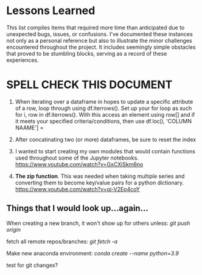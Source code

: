 # Lessons Learned
This list compiles items that required more time than anticipated due to unexpected bugs, issues, or confusions. I've documented these instances not only as a personal reference but also to illustrate the minor challenges encountered throughout the project. It includes seemingly simple obstacles that proved to be stumbling blocks, serving as a record of these experiences.

# SPELL CHECK THIS DOCUMENT

1. When iterating over a dataframe in hopes to update a specific attribute of a row, loop through using df.iterrows(). Set up your for loop as such for i, row in df.iterrows(). With this access an element using row[<COLUMN NAME>] and if it meets your specified criteria/conditions, then use df.loc[i, 'COLUMN NAAME'] = <NEW ELEMENT NAME>

2. After concatinating two (or more) dataframes, be sure to reset the index

3. I wanted to start creating my own modules that would contain functions used throughout some of the Jupyter notebooks. https://www.youtube.com/watch?v=GxCXiSkm6no

4. **The zip function**. This was needed when taking multiple series and converting them to become key/value pairs for a python dictionary. https://www.youtube.com/watch?v=qj-V2Ep4coY

## Things that I would look up...again...

When creating a new branch, it won't show up for others unless:
*git push origin <new-branch-name>*

fetch all remote repos/branches:
*git fetch -a*

Make new anaconda environment:
*conda create --name <env-name-here> python=3.9*

test for git changes?
